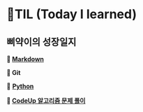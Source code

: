 # 🐤TIL (Today I learned)

## 삐약이의 성장일지

**📍 [Markdown](https://github.com/forwardyoung/TIL/blob/master/Markdown/%EB%A7%88%ED%81%AC%EB%8B%A4%EC%9A%B4%20%EC%A0%95%EB%A6%AC.md)**

**📍 Git**

📍 **[Python](https://github.com/forwardyoung/TIL/blob/master/python%20(2).md)**

**📍 [CodeUp 알고리즘 문제 풀이](https://github.com/forwardyoung/TIL/tree/master/codeup)**

